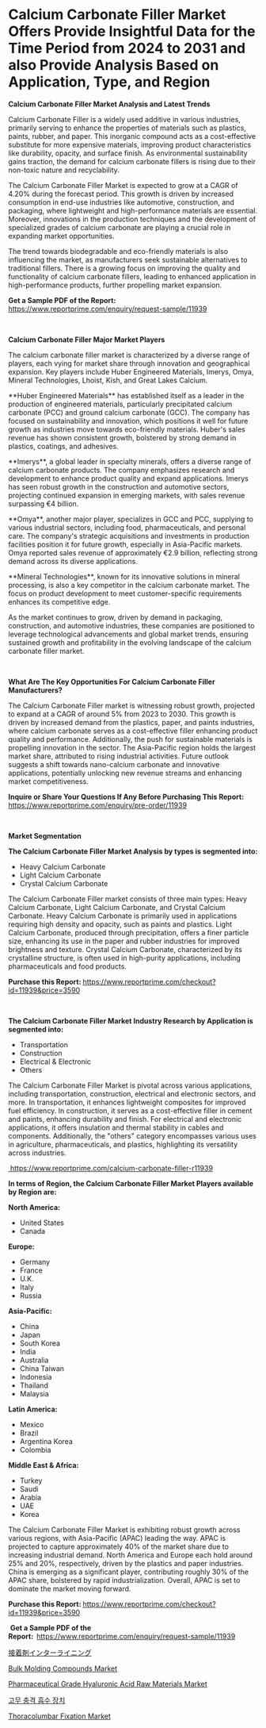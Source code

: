 <p><h1>Calcium Carbonate Filler Market Offers Provide Insightful Data for the Time Period from 2024 to 2031 and also Provide Analysis Based on Application, Type, and Region</h1></p><p><strong>Calcium Carbonate Filler Market Analysis and Latest Trends</strong></p>
<p><p>Calcium Carbonate Filler is a widely used additive in various industries, primarily serving to enhance the properties of materials such as plastics, paints, rubber, and paper. This inorganic compound acts as a cost-effective substitute for more expensive materials, improving product characteristics like durability, opacity, and surface finish. As environmental sustainability gains traction, the demand for calcium carbonate fillers is rising due to their non-toxic nature and recyclability.</p><p>The Calcium Carbonate Filler Market is expected to grow at a CAGR of 4.20% during the forecast period. This growth is driven by increased consumption in end-use industries like automotive, construction, and packaging, where lightweight and high-performance materials are essential. Moreover, innovations in the production techniques and the development of specialized grades of calcium carbonate are playing a crucial role in expanding market opportunities.</p><p>The trend towards biodegradable and eco-friendly materials is also influencing the market, as manufacturers seek sustainable alternatives to traditional fillers. There is a growing focus on improving the quality and functionality of calcium carbonate fillers, leading to enhanced application in high-performance products, further propelling market expansion.</p></p>
<p><strong>Get a Sample PDF of the Report:&nbsp;</strong> <a href="https://www.reportprime.com/enquiry/request-sample/11939">https://www.reportprime.com/enquiry/request-sample/11939</a></p>
<p>&nbsp;</p>
<p><strong>Calcium Carbonate Filler Major Market Players</strong></p>
<p><p>The calcium carbonate filler market is characterized by a diverse range of players, each vying for market share through innovation and geographical expansion. Key players include Huber Engineered Materials, Imerys, Omya, Mineral Technologies, Lhoist, Kish, and Great Lakes Calcium.</p><p>**Huber Engineered Materials** has established itself as a leader in the production of engineered materials, particularly precipitated calcium carbonate (PCC) and ground calcium carbonate (GCC). The company has focused on sustainability and innovation, which positions it well for future growth as industries move towards eco-friendly materials. Huber's sales revenue has shown consistent growth, bolstered by strong demand in plastics, coatings, and adhesives.</p><p>**Imerys**, a global leader in specialty minerals, offers a diverse range of calcium carbonate products. The company emphasizes research and development to enhance product quality and expand applications. Imerys has seen robust growth in the construction and automotive sectors, projecting continued expansion in emerging markets, with sales revenue surpassing €4 billion.</p><p>**Omya**, another major player, specializes in GCC and PCC, supplying to various industrial sectors, including food, pharmaceuticals, and personal care. The company's strategic acquisitions and investments in production facilities position it for future growth, especially in Asia-Pacific markets. Omya reported sales revenue of approximately €2.9 billion, reflecting strong demand across its diverse applications.</p><p>**Mineral Technologies**, known for its innovative solutions in mineral processing, is also a key competitor in the calcium carbonate market. The focus on product development to meet customer-specific requirements enhances its competitive edge.</p><p>As the market continues to grow, driven by demand in packaging, construction, and automotive industries, these companies are positioned to leverage technological advancements and global market trends, ensuring sustained growth and profitability in the evolving landscape of the calcium carbonate filler market.</p></p>
<p>&nbsp;</p>
<p><strong>What Are The Key Opportunities For Calcium Carbonate Filler Manufacturers?</strong></p>
<p><p>The Calcium Carbonate Filler market is witnessing robust growth, projected to expand at a CAGR of around 5% from 2023 to 2030. This growth is driven by increased demand from the plastics, paper, and paints industries, where calcium carbonate serves as a cost-effective filler enhancing product quality and performance. Additionally, the push for sustainable materials is propelling innovation in the sector. The Asia-Pacific region holds the largest market share, attributed to rising industrial activities. Future outlook suggests a shift towards nano-calcium carbonate and innovative applications, potentially unlocking new revenue streams and enhancing market competitiveness.</p></p>
<p><strong>Inquire or Share Your Questions If Any Before Purchasing This Report:</strong> <a href="https://www.reportprime.com/enquiry/pre-order/11939">https://www.reportprime.com/enquiry/pre-order/11939</a></p>
<p>&nbsp;</p>
<p><strong>Market Segmentation</strong></p>
<p><strong>The Calcium Carbonate Filler Market Analysis by types is segmented into:</strong></p>
<p><ul><li>Heavy Calcium Carbonate</li><li>Light Calcium Carbonate</li><li>Crystal Calcium Carbonate</li></ul></p>
<p><p>The Calcium Carbonate Filler market consists of three main types: Heavy Calcium Carbonate, Light Calcium Carbonate, and Crystal Calcium Carbonate. Heavy Calcium Carbonate is primarily used in applications requiring high density and opacity, such as paints and plastics. Light Calcium Carbonate, produced through precipitation, offers a finer particle size, enhancing its use in the paper and rubber industries for improved brightness and texture. Crystal Calcium Carbonate, characterized by its crystalline structure, is often used in high-purity applications, including pharmaceuticals and food products.</p></p>
<p><strong>Purchase this Report:&nbsp;</strong><a href="https://www.reportprime.com/checkout?id=11939&price=3590">https://www.reportprime.com/checkout?id=11939&price=3590</a></p>
<p>&nbsp;</p>
<p><strong>The Calcium Carbonate Filler Market Industry Research by Application is segmented into:</strong></p>
<p><ul><li>Transportation</li><li>Construction</li><li>Electrical & Electronic</li><li>Others</li></ul></p>
<p><p>The Calcium Carbonate Filler Market is pivotal across various applications, including transportation, construction, electrical and electronic sectors, and more. In transportation, it enhances lightweight composites for improved fuel efficiency. In construction, it serves as a cost-effective filler in cement and paints, enhancing durability and finish. For electrical and electronic applications, it offers insulation and thermal stability in cables and components. Additionally, the "others" category encompasses various uses in agriculture, pharmaceuticals, and plastics, highlighting its versatility across industries.</p></p>
<p><a href="https://www.reportprime.com/calcium-carbonate-filler-r11939">&nbsp;https://www.reportprime.com/calcium-carbonate-filler-r11939</a></p>
<p><strong>In terms of Region, the Calcium Carbonate Filler Market Players available by Region are:</strong></p>
<p>
    <p> <strong> North America: </strong>
        <ul>
            <li>United States</li>
            <li>Canada</li>
        </ul>
        </p> 
    <p> <strong> Europe: </strong>
        <ul>
            <li>Germany</li>
            <li>France</li>
            <li>U.K.</li>
            <li>Italy</li>
            <li>Russia</li>
        </ul>
        </p> 
    <p> <strong> Asia-Pacific: </strong>
        <ul>
            <li>China</li>
            <li>Japan</li>
            <li>South Korea</li>
            <li>India</li>
            <li>Australia</li>
            <li>China Taiwan</li>
            <li>Indonesia</li>
            <li>Thailand</li>
            <li>Malaysia</li>
        </ul>
        </p> 
    <p> <strong> Latin America: </strong>
        <ul>
            <li>Mexico</li>
            <li>Brazil</li>
            <li>Argentina Korea</li>
            <li>Colombia</li>
        </ul>
        </p> 
    <p> <strong> Middle East & Africa: </strong>
        <ul>
            <li>Turkey</li>
            <li>Saudi</li>
            <li>Arabia</li>
            <li>UAE</li>
            <li>Korea</li>
        </ul>
    </p>
    </p>
<p><p>The Calcium Carbonate Filler Market is exhibiting robust growth across various regions, with Asia-Pacific (APAC) leading the way. APAC is projected to capture approximately 40% of the market share due to increasing industrial demand. North America and Europe each hold around 25% and 20%, respectively, driven by the plastics and paper industries. China is emerging as a significant player, contributing roughly 30% of the APAC share, bolstered by rapid industrialization. Overall, APAC is set to dominate the market moving forward.</p></p>
<p><strong>Purchase this Report: </strong><a href="https://www.reportprime.com/checkout?id=11939&price=3590">https://www.reportprime.com/checkout?id=11939&price=3590</a></p>
<p>&nbsp;<strong>Get a Sample PDF of the Report:&nbsp;&nbsp;</strong><a href="https://www.reportprime.com/enquiry/request-sample/11939">https://www.reportprime.com/enquiry/request-sample/11939</a></p>
<p><strong></strong></p>
<p><p><a href="https://medium.com/@dressleredward/%E3%82%B0%E3%83%AD%E3%83%BC%E3%83%90%E3%83%AB%E6%8E%A5%E7%9D%80-interlining-%E6%A5%AD%E7%95%8C%E5%88%86%E6%9E%90-%E3%82%B7%E3%82%A7%E3%82%A2-%E6%88%90%E9%95%B7-%E3%83%88%E3%83%AC%E3%83%B3%E3%83%89-%E3%81%8A%E3%82%88%E3%81%B32024%E5%B9%B4%E3%81%8B%E3%82%892031%E5%B9%B4%E3%81%BE%E3%81%A7%E3%81%AE%E4%BA%88%E6%B8%AC-3c06caf2a8a0">接着剤インターライニング</a></p><p><a href="https://github.com/rahu1506/Market-Research-Report-List-5/blob/main/bulk-molding-compounds-market.md">Bulk Molding Compounds Market</a></p><p><a href="https://issuu.com/reportprime-2/docs/pharmaceutical-grade-hyaluronic-aci_9b8c46e7374df2">Pharmaceutical Grade Hyaluronic Acid Raw Materials Market</a></p><p><a href="https://medium.com/@biancamacdonald87/%EA%B8%80%EB%A1%9C%EB%B2%8C-%EA%B3%A0%EB%AC%B4-%EC%B6%A9%EA%B2%A9-%ED%9D%A1%EC%88%98%EA%B8%B0-%EC%8B%9C%EC%9E%A5-%ED%98%84%ED%99%A9-2024-2031-%EB%B0%8F-%EC%A7%80%EC%97%AD-%EC%A0%9C%ED%92%88-%EB%B0%8F-%EC%B5%9C%EC%A2%85-%EC%82%AC%EC%9A%A9%EC%97%90-%EB%94%B0%EB%A5%B8-%EC%98%88%EC%B8%A1-3e8248623d24">고무 충격 흡수 장치</a></p><p><a href="https://medium.com/@marisolking2023/global-thoracolumbar-fixation-market-trends-analysis-and-future-growth-prospects-2024-2031-d1cf874d4736">Thoracolumbar Fixation Market</a></p></p>
